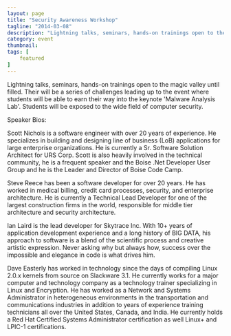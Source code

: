 ```yaml
---
layout: page 
title: "Security Awareness Workshop"
tagline: "2014-03-08"
description: "Lightning talks, seminars, hands-on trainings open to the magic valley until filled. Their will be a series of challenges leading up to the event where students will be able to earn their way into the keynote 'Malware Analysis Lab'.  Students will be exposed to the wide field of computer security."
category: event
thumbnail: 
tags: [
    featured
]
---
```


Lightning talks, seminars, hands-on trainings open to the magic valley until filled. Their will be a series of challenges leading up to the event where students will be able to earn their way into the keynote 'Malware Analysis Lab'.  Students will be exposed to the wide field of computer security.

Speaker Bios:

Scott Nichols is a software engineer with over 20 years of experience. He specializes in building and designing line of business (LoB) applications for large enterprise organizations. He is currently a Sr. Software Solution Architect for URS Corp. Scott is also heavily involved in the technical community, he is a frequent speaker and the Boise .Net Developer User Group and he is the Leader and Director of Boise Code Camp.  

Steve Reece has been a software developer for over 20 years. He has worked in medical billing, credit card processes, security, and enterprise architecture. He is currently a Technical Lead Developer for one of the largest construction firms in the world, responsible for middle tier architecture and security architecture.

Ian Laird is the lead developer for Skytrace Inc. With 10+ years of application development experience and a long history of BIG DATA, his approach to software is a blend of the scientific process and creative artistic expression. Never asking why but always how, success over the impossible and elegance in code is what drives him.

Dave Easterly has worked in technology since the days of compiling Linux 2.0.x kernels from source on Slackware 3.1.  He currently works for a major computer and technology company as a technology trainer specializing in Linux and Encryption.  He has worked as a Network and Systems Administrator in heterogeneous environments in the transportation and communications industries in addition to years of experience training technicians all over the United States, Canada, and India.  He currently holds a Red Hat Certified Systems Administrator certification as well Linux+ and LPIC-1 certifications.